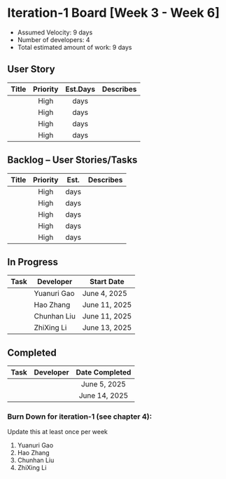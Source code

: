 # Iteration-1 Board [Week 3 - Week 6] 

* Assumed Velocity: 9 days
* Number of developers: 4
* Total estimated amount of work: 9 days
## User Story
| Title                             | Priority | Est.Days       | Describes                                |
| -------------------------------   | :------: | :-----------:  | ---------------------------------------- |
|                                   | High     |     days       |                                          |
|                                   | High     |     days       |                                          |
|                                   | High     |     days       |                                          |
|                                   | High     |     days       |                                          |

## Backlog – User Stories/Tasks

| Title                                     | Priority | Est. | Describes                            |
| ----------------------------------------- | :------: | :--: | ------------------------------------ |
|                                           | High     |  days|                                         |
|                                           | High     |  days|                                         |
|                                           | High     |  days|                                         |
|                                           | High     |  days|                                         |
|                                           | High     |  days|                                         |
## In Progress

| Task                                      | Developer      | Start Date    |
| ----------------------------------------- | -------------- | ------------- |
|                                           |  Yuanuri Gao     | June 4, 2025  |
|                                           |  Hao Zhang    | June 11, 2025 |
|                                           |  Chunhan Liu    | June 11, 2025 |
|                                           |  ZhiXing Li   | June 13, 2025 |

## Completed
| Task                      | Developer | Date Completed |
| ------------------------- | :-------: | :------------: |
|                           |           | June 5, 2025   |
|                           |           | June 14, 2025  |

### Burn Down for iteration-1 (see chapter 4):
Update this at least once per week

1. Yuanuri Gao
2. Hao Zhang
3. Chunhan Liu
4. ZhiXing Li